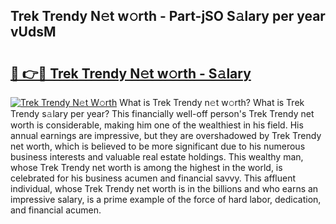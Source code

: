 ## Trek Trendy N𝚎t w𝚘rth - Part-jSO S𝚊lary per year vUdsM

# <h2><a href="http://gc1s2wo.nevu.top/?p=Trek+Trendy">🔗 👉🔴 Trek Trendy N𝚎t w𝚘rth - S𝚊lary</a></h2>

[![Trek Trendy N𝚎t W𝚘rth](https://i.imgur.com/Oavwk0R.jpeg)](http://gc1s2wo.nevu.top/?p=Trek+Trendy)
What is Trek Trendy n𝚎t w𝚘rth? What is Trek Trendy s𝚊lary per year?
This financially well-off person's Trek Trendy net worth is considerable, making him one of the wealthiest in his field. His annual earnings are impressive, but they are overshadowed by Trek Trendy net worth, which is believed to be more significant due to his numerous business interests and valuable real estate holdings. This wealthy man, whose Trek Trendy net worth is among the highest in the world, is celebrated for his business acumen and financial savvy. This affluent individual, whose Trek Trendy net worth is in the billions and who earns an impressive salary, is a prime example of the force of hard labor, dedication, and financial acumen.
